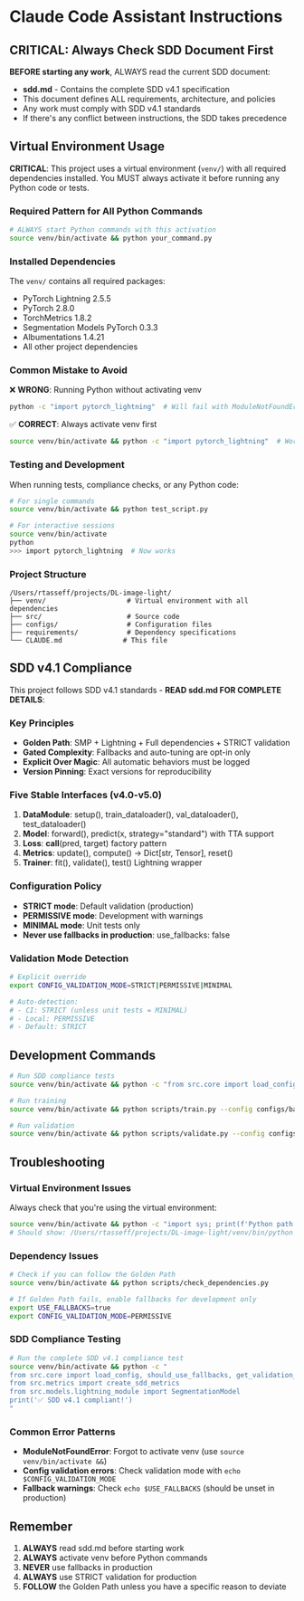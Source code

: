 # Claude Code Assistant Instructions

## **CRITICAL: Always Check SDD Document First**

**BEFORE starting any work**, ALWAYS read the current SDD document:
- **sdd.md** - Contains the complete SDD v4.1 specification
- This document defines ALL requirements, architecture, and policies
- Any work must comply with SDD v4.1 standards
- If there's any conflict between instructions, the SDD takes precedence

## Virtual Environment Usage

**CRITICAL**: This project uses a virtual environment (`venv/`) with all required dependencies installed. You MUST always activate it before running any Python code or tests.

### Required Pattern for All Python Commands

```bash
# ALWAYS start Python commands with this activation
source venv/bin/activate && python your_command.py
```

### Installed Dependencies

The `venv/` contains all required packages:
- PyTorch Lightning 2.5.5
- PyTorch 2.8.0
- TorchMetrics 1.8.2
- Segmentation Models PyTorch 0.3.3
- Albumentations 1.4.21
- All other project dependencies

### Common Mistake to Avoid

❌ **WRONG**: Running Python without activating venv
```bash
python -c "import pytorch_lightning"  # Will fail with ModuleNotFoundError
```

✅ **CORRECT**: Always activate venv first
```bash
source venv/bin/activate && python -c "import pytorch_lightning"  # Works correctly
```

### Testing and Development

When running tests, compliance checks, or any Python code:

```bash
# For single commands
source venv/bin/activate && python test_script.py

# For interactive sessions
source venv/bin/activate
python
>>> import pytorch_lightning  # Now works
```

### Project Structure

```
/Users/rtasseff/projects/DL-image-light/
├── venv/                    # Virtual environment with all dependencies
├── src/                     # Source code
├── configs/                 # Configuration files
├── requirements/            # Dependency specifications
└── CLAUDE.md               # This file
```

## SDD v4.1 Compliance

This project follows SDD v4.1 standards - **READ sdd.md FOR COMPLETE DETAILS**:

### Key Principles
- **Golden Path**: SMP + Lightning + Full dependencies + STRICT validation
- **Gated Complexity**: Fallbacks and auto-tuning are opt-in only
- **Explicit Over Magic**: All automatic behaviors must be logged
- **Version Pinning**: Exact versions for reproducibility

### Five Stable Interfaces (v4.0-v5.0)
1. **DataModule**: setup(), train_dataloader(), val_dataloader(), test_dataloader()
2. **Model**: forward(), predict(x, strategy="standard") with TTA support
3. **Loss**: __call__(pred, target) factory pattern
4. **Metrics**: update(), compute() -> Dict[str, Tensor], reset()
5. **Trainer**: fit(), validate(), test() Lightning wrapper

### Configuration Policy
- **STRICT mode**: Default validation (production)
- **PERMISSIVE mode**: Development with warnings
- **MINIMAL mode**: Unit tests only
- **Never use fallbacks in production**: use_fallbacks: false

### Validation Mode Detection
```bash
# Explicit override
export CONFIG_VALIDATION_MODE=STRICT|PERMISSIVE|MINIMAL

# Auto-detection:
# - CI: STRICT (unless unit tests = MINIMAL)
# - Local: PERMISSIVE
# - Default: STRICT
```

## Development Commands

```bash
# Run SDD compliance tests
source venv/bin/activate && python -c "from src.core import load_config; print('SDD v4.1 compliant')"

# Run training
source venv/bin/activate && python scripts/train.py --config configs/base_config.yaml

# Run validation
source venv/bin/activate && python scripts/validate.py --config configs/base_config.yaml
```

## Troubleshooting

### Virtual Environment Issues
Always check that you're using the virtual environment:
```bash
source venv/bin/activate && python -c "import sys; print(f'Python path: {sys.executable}')"
# Should show: /Users/rtasseff/projects/DL-image-light/venv/bin/python
```

### Dependency Issues
```bash
# Check if you can follow the Golden Path
source venv/bin/activate && python scripts/check_dependencies.py

# If Golden Path fails, enable fallbacks for development only
export USE_FALLBACKS=true
export CONFIG_VALIDATION_MODE=PERMISSIVE
```

### SDD Compliance Testing
```bash
# Run the complete SDD v4.1 compliance test
source venv/bin/activate && python -c "
from src.core import load_config, should_use_fallbacks, get_validation_mode
from src.metrics import create_sdd_metrics
from src.models.lightning_module import SegmentationModel
print('✅ SDD v4.1 compliant!')
"
```

### Common Error Patterns
- **ModuleNotFoundError**: Forgot to activate venv (use `source venv/bin/activate &&`)
- **Config validation errors**: Check validation mode with `echo $CONFIG_VALIDATION_MODE`
- **Fallback warnings**: Check `echo $USE_FALLBACKS` (should be unset in production)

## Remember
1. **ALWAYS** read sdd.md before starting work
2. **ALWAYS** activate venv before Python commands
3. **NEVER** use fallbacks in production
4. **ALWAYS** use STRICT validation for production
5. **FOLLOW** the Golden Path unless you have a specific reason to deviate